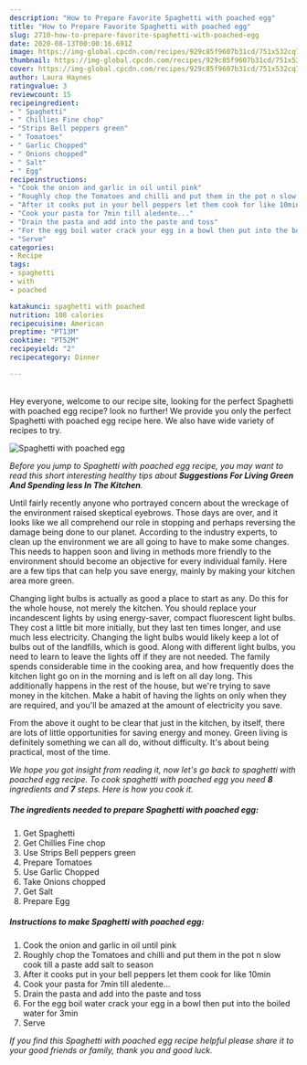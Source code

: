 ```yaml
---
description: "How to Prepare Favorite Spaghetti with poached egg"
title: "How to Prepare Favorite Spaghetti with poached egg"
slug: 2710-how-to-prepare-favorite-spaghetti-with-poached-egg
date: 2020-08-13T00:00:16.691Z
image: https://img-global.cpcdn.com/recipes/929c85f9607b31cd/751x532cq70/spaghetti-with-poached-egg-recipe-main-photo.jpg
thumbnail: https://img-global.cpcdn.com/recipes/929c85f9607b31cd/751x532cq70/spaghetti-with-poached-egg-recipe-main-photo.jpg
cover: https://img-global.cpcdn.com/recipes/929c85f9607b31cd/751x532cq70/spaghetti-with-poached-egg-recipe-main-photo.jpg
author: Laura Haynes
ratingvalue: 3
reviewcount: 15
recipeingredient:
- " Spaghetti"
- " Chillies Fine chop"
- "Strips Bell peppers green"
- " Tomatoes"
- " Garlic Chopped"
- " Onions chopped"
- " Salt"
- " Egg"
recipeinstructions:
- "Cook the onion and garlic in oil until pink"
- "Roughly chop the Tomatoes and chilli and put them in the pot n slow cook till a paste add salt to season"
- "After it cooks put in your bell peppers let them cook for like 10min"
- "Cook your pasta for 7min till aledente..."
- "Drain the pasta and add into the paste and toss"
- "For the egg boil water crack your egg in a bowl then put into the boiled water for 3min"
- "Serve"
categories:
- Recipe
tags:
- spaghetti
- with
- poached

katakunci: spaghetti with poached 
nutrition: 108 calories
recipecuisine: American
preptime: "PT13M"
cooktime: "PT52M"
recipeyield: "2"
recipecategory: Dinner

---
```

<br>
Hey everyone, welcome to our recipe site, looking for the perfect Spaghetti with poached egg recipe? look no further! We provide you only the perfect Spaghetti with poached egg recipe here. We also have wide variety of recipes to try.
<br>


![Spaghetti with poached egg](https://img-global.cpcdn.com/recipes/929c85f9607b31cd/751x532cq70/spaghetti-with-poached-egg-recipe-main-photo.jpg)

<i>Before you jump to Spaghetti with poached egg recipe, you may want to read this short interesting healthy tips about 
<strong>Suggestions For Living Green And Spending less In The Kitchen</strong>.</i>
</br>

Until fairly recently anyone who portrayed concern about the wreckage of the environment raised skeptical eyebrows. Those days are over, and it looks like we all comprehend our role in stopping and perhaps reversing the damage being done to our planet. According to the industry experts, to clean up the environment we are all going to have to make some changes. This needs to happen soon and living in methods more friendly to the environment should become an objective for every individual family. Here are a few tips that can help you save energy, mainly by making your kitchen area more green.

Changing light bulbs is actually as good a place to start as any. Do this for the whole house, not merely the kitchen. You should replace your incandescent lights by using energy-saver, compact fluorescent light bulbs. They cost a little bit more initially, but they last ten times longer, and use much less electricity. Changing the light bulbs would likely keep a lot of bulbs out of the landfills, which is good. Along with different light bulbs, you need to learn to leave the lights off if they are not needed. The family spends considerable time in the cooking area, and how frequently does the kitchen light go on in the morning and is left on all day long. This additionally happens in the rest of the house, but we're trying to save money in the kitchen. Make a habit of having the lights on only when they are required, and you'll be amazed at the amount of electricity you save.

From the above it ought to be clear that just in the kitchen, by itself, there are lots of little opportunities for saving energy and money. Green living is definitely something we can all do, without difficulty. It's about being practical, most of the time.


<i>We hope you got insight from reading it, now let's go back to spaghetti with poached egg recipe. To cook spaghetti with poached egg you need <strong>8</strong> ingredients and <strong>7</strong> steps. Here is how you cook it.
</i>

##### The ingredients needed to prepare Spaghetti with poached egg:

1. Get  Spaghetti
1. Get  Chillies Fine chop
1. Use Strips Bell peppers green
1. Prepare  Tomatoes
1. Use  Garlic Chopped
1. Take  Onions chopped
1. Get  Salt
1. Prepare  Egg


##### Instructions to make Spaghetti with poached egg:

1. Cook the onion and garlic in oil until pink
1. Roughly chop the Tomatoes and chilli and put them in the pot n slow cook till a paste add salt to season
1. After it cooks put in your bell peppers let them cook for like 10min
1. Cook your pasta for 7min till aledente...
1. Drain the pasta and add into the paste and toss
1. For the egg boil water crack your egg in a bowl then put into the boiled water for 3min
1. Serve


<i>If you find this Spaghetti with poached egg recipe helpful please share it to your good friends or family, thank you and good luck.</i>
